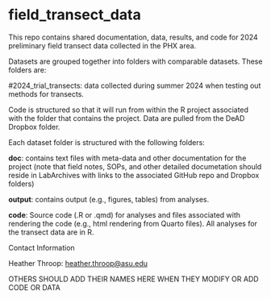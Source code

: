 # field_transect_data

This repo contains shared documentation, data, results, and code for 2024 preliminary field transect data collected in the PHX area.

Datasets are grouped together into folders with comparable datasets. These folders are:
  
  #2024_trial_transects: data collected during summer 2024 when testing out methods for transects. 

Code is structured so that it will run from within the R project associated with the folder that contains the project. Data are pulled from the DeAD Dropbox folder. 

Each dataset folder is structured with the following folders:

**doc**: contains text files with meta-data and other documentation for the project (note that field notes, SOPs, and other detailed documetation should reside in LabArchives with links to the associated GitHub repo and Dropbox folders)

**output**: contains output (e.g., figures, tables) from analyses.

**code**: Source code (.R or .qmd) for analyses and files associated with rendering the code (e.g., html rendering from Quarto files). All analyses for the transect data are in R. 

Contact Information

Heather Throop: heather.throop@asu.edu 

OTHERS SHOULD ADD THEIR NAMES HERE WHEN THEY MODIFY OR ADD CODE OR DATA
